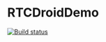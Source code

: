 # RTCDroidDemo

[![Build status](https://build.appcenter.ms/v0.1/apps/b8617383-bad9-4e4c-bb53-e7a5eaceb5f2/branches/demo/badge)](https://appcenter.ms)
